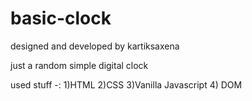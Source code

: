 # basic-clock
designed and developed by kartiksaxena


just a random simple digital clock 

used stuff -:
1)HTML
2)CSS
3)Vanilla Javascript 
4) DOM
